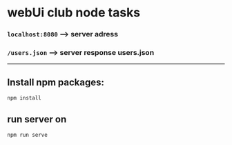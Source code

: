 # webUi club node tasks

### `localhost:8080` --> server adress

### `/users.json` --> server response users.json

---

## Install npm packages:

```
npm install
```

## run server on

```
npm run serve
```
